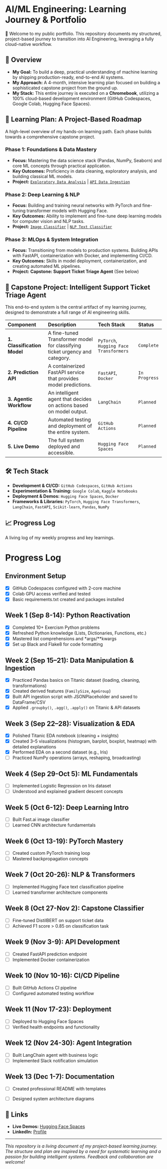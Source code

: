 # AI/ML Engineering: Learning Journey & Portfolio

👋 Welcome to my public portfolio. This repository documents my structured, project-based journey to transition into AI Engineering, leveraging a fully cloud-native workflow.

## 🚀 Overview

- **My Goal:** To build a deep, practical understanding of machine learning by shipping production-ready, end-to-end AI systems.
- **My Approach:** A 4-month, intensive learning plan focused on building a sophisticated capstone project from the ground up.
- **My Stack:** This entire journey is executed on a **Chromebook**, utilizing a 100% cloud-based development environment (GitHub Codespaces, Google Colab, Hugging Face Spaces).

## 📅 Learning Plan: A Project-Based Roadmap

A high-level overview of my hands-on learning path. Each phase builds towards a comprehensive capstone project.

### **Phase 1: Foundations & Data Mastery**
- **Focus:** Mastering the data science stack (Pandas, NumPy, Seaborn) and core ML concepts through practical application.
- **Key Outcomes:** Proficiency in data cleaning, exploratory analysis, and building classical ML models.
- **Project:** [`Exploratory Data Analysis`](/week%203%20data%20visualization/) | [`API Data Ingestion`](/week%202%20data%20manipulation/)

### **Phase 2: Deep Learning & NLP**
- **Focus:** Building and training neural networks with PyTorch and fine-tuning transformer models with Hugging Face.
- **Key Outcomes:** Ability to implement and fine-tune deep learning models for computer vision and NLP tasks.
- **Project:** [`Image Classifier`]() | [`NLP Text Classifier`]()

### **Phase 3: MLOps & System Integration**
- **Focus:** Transitioning from models to production systems. Building APIs with FastAPI, containerization with Docker, and implementing CI/CD.
- **Key Outcomes:** Skills in model deployment, containerization, and creating automated ML pipelines.
- **Project:** **Capstone: Support Ticket Triage Agent** (See below)

## 📂 Capstone Project: Intelligent Support Ticket Triage Agent

This end-to-end system is the central artifact of my learning journey, designed to demonstrate a full range of AI engineering skills.

| Component | Description | Tech Stack | Status |
| :--- | :--- | :--- | :--- |
| **1. Classification Model** | A fine-tuned Transformer model for classifying ticket urgency and category. | `PyTorch`, `Hugging Face Transformers` | `Complete` |
| **2. Prediction API** | A containerized FastAPI service that provides model predictions. | `FastAPI`, `Docker` | `In Progress` |
| **3. Agentic Workflow** | An intelligent agent that decides on actions based on model output. | `LangChain` | `Planned` |
| **4. CI/CD Pipeline** | Automated testing and deployment of the entire system. | `GitHub Actions` | `Planned` |
| **5. Live Demo** | The full system deployed and accessible. | `Hugging Face Spaces` | `Planned` |

## 🛠️ Tech Stack

- **Development & CI/CD:** `GitHub Codespaces`, `GitHub Actions`
- **Experimentation & Training:** `Google Colab`, `Kaggle Notebooks`
- **Deployment & Demos:** `Hugging Face Spaces`, `Docker`
- **Frameworks & Libraries:** `PyTorch`, `Hugging Face Transformers`, `LangChain`, `FastAPI`, `Scikit-learn`, `Pandas`, `NumPy`

## 📈 Progress Log

A living log of my weekly progress and key learnings.

# Progress Log

## Environment Setup
- [x] GitHub Codespaces configured with 2-core machine
- [x] Colab GPU access verified and tested
- [x] Basic requirements.txt created and packages installed

## Week 1 (Sep 8-14): Python Reactivation
- [x] Completed 10+ Exercism Python problems
- [x] Refreshed Python knowledge (Lists, Dictionaries, Functions, etc.)
- [x] Mastered list comprehensions and *args/**kwargs
- [x] Set up Black and Flake8 for code formatting

## Week 2 (Sep 15–21): Data Manipulation & Ingestion
- [x] Practiced Pandas basics on Titanic dataset (loading, cleaning, transformations)  
- [x] Created derived features (`FamilySize`, `AgeGroup`)  
- [x] Built API ingestion script with JSONPlaceholder and saved to DataFrame/CSV  
- [x] Applied `.groupby()`, `.agg()`, `.apply()` on Titanic & API datasets  

## Week 3 (Sep 22–28): Visualization & EDA
- [x] Polished Titanic EDA notebook (cleaning + insights)  
- [x] Created 3–5 visualizations (histogram, barplot, boxplot, heatmap) with detailed explanations  
- [x] Performed EDA on a second dataset (e.g., Iris) 
- [ ] Practiced NumPy operations (arrays, reshaping, broadcasting)   

## Week 4 (Sep 29-Oct 5): ML Fundamentals
- [ ] Implemented Logistic Regression on Iris dataset
- [ ] Understood and explained gradient descent concepts

## Week 5 (Oct 6-12): Deep Learning Intro
- [ ] Built Fast.ai image classifier
- [ ] Learned CNN architecture fundamentals

## Week 6 (Oct 13-19): PyTorch Mastery
- [ ] Created custom PyTorch training loop
- [ ] Mastered backpropagation concepts

## Week 7 (Oct 20-26): NLP & Transformers
- [ ] Implemented Hugging Face text classification pipeline
- [ ] Learned transformer architecture components

## Week 8 (Oct 27-Nov 2): Capstone Classifier
- [ ] Fine-tuned DistilBERT on support ticket data
- [ ] Achieved F1 score > 0.85 on classification task

## Week 9 (Nov 3-9): API Development
- [ ] Created FastAPI prediction endpoint
- [ ] Implemented Docker containerization

## Week 10 (Nov 10-16): CI/CD Pipeline
- [ ] Built GitHub Actions CI pipeline
- [ ] Configured automated testing workflow

## Week 11 (Nov 17-23): Deployment
- [ ] Deployed to Hugging Face Spaces
- [ ] Verified health endpoints and functionality

## Week 12 (Nov 24-30): Agent Integration
- [ ] Built LangChain agent with business logic
- [ ] Implemented Slack notification simulation

## Week 13 (Dec 1-7): Documentation
- [ ] Created professional README with templates
- [ ] Designed system architecture diagrams


## 🔗 Links

- **Live Demos:** [Hugging Face Spaces]()
- **LinkedIn:** [Profile]()

---

*This repository is a living document of my project-based learning journey. The structure and plan are inspired by a need for systematic learning and a passion for building intelligent systems. Feedback and collaboration are welcome!*
